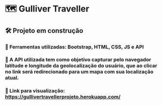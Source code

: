 # 🗺️ Gulliver Traveller
## 🛠 Projeto em construção
### 📍 Ferramentas utilizadas: Bootstrap, HTML, CSS, JS e API
### 🧭 A API utilizada tem como objetivo capturar pelo navegador latitude e longitude da geolocalização do usuário, que ao clicar no link será redirecionado para um mapa com sua localização atual.
### 🔖 Link para visualização: https://gullivertravellerprojeto.herokuapp.com/

